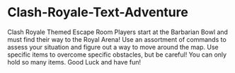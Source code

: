 # Clash-Royale-Text-Adventure
Clash Royale Themed Escape Room
Players start at the Barbarian Bowl and must find their way to the Royal Arena!
Use an assortment of commands to assess your situation and figure out a way to move around the map.
Use specific items to overcome specific obstacles, but be careful! You can only hold so many items.
Good Luck and have fun!
